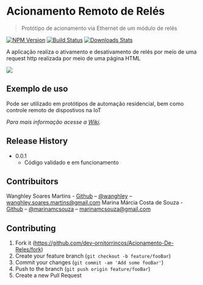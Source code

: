 # Acionamento Remoto de Relés
> Protótipo de acionamento via Ethernet de um módulo de relés

[![NPM Version][npm-image]][npm-url]
[![Build Status][travis-image]][travis-url]
[![Downloads Stats][npm-downloads]][npm-url]

A aplicação realiza o ativamento e desativamento de relés por meio de uma request http realizada por meio de uma página HTML

![](Schema.png)

## Exemplo de uso

Pode ser utilizado em protótipos de automação residencial, bem como controle remoto de dispostivos na IoT

_Para mais informação acesse a [Wiki][wiki]._

## Release History

* 0.0.1
    * Código validado e em funcionamento

## Contribuitors

Wanghley Soares Martins - [Github](https://github.com/Wanghley/) – [@wanghley](https://www.instagram.com/Wanghley/) – wanghley.soares.martins@gmail.com
   Marina Márcia Costa de Souza -  [Github](https://github.com/micro-chip2019/) – [@marinamcsouza](https://www.instagram.com/marinamcsouza/) – marinamcsouza@gmail.com
## Contributing

1. Fork it (<https://github.com/dev-ornitorrincos/Acionamento-De-Reles/fork>)
2. Create your feature branch (`git checkout -b feature/fooBar`)
3. Commit your changes (`git commit -am 'Add some fooBar'`)
4. Push to the branch (`git push origin feature/fooBar`)
5. Create a new Pull Request

<!-- Markdown link & img dfn's -->
[npm-image]: https://img.shields.io/npm/v/datadog-metrics.svg?style=flat-square
[npm-url]: https://npmjs.org/package/datadog-metrics
[npm-downloads]: https://img.shields.io/npm/dm/datadog-metrics.svg?style=flat-square
[travis-image]: https://img.shields.io/travis/dbader/node-datadog-metrics/master.svg?style=flat-square
[travis-url]: https://travis-ci.org/dbader/node-datadog-metrics
[wiki]: https://github.com/yourname/yourproject/wiki

